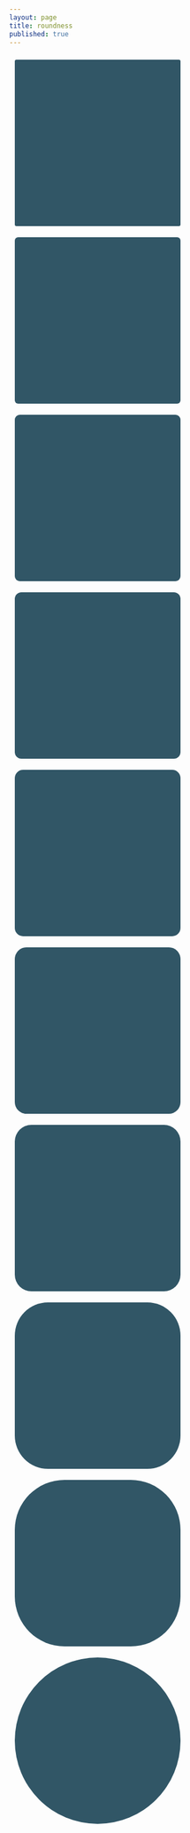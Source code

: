 ```yaml
---
layout: page
title: roundness
published: true
---
```

<div style="background-color:315666; margin:10px; width:300px; height:300px; display: inline-block; border-radius:1%;"></div>
<div style="background-color:315666; margin:10px; width:300px; height:300px; display: inline-block; border-radius:2%;"></div>
<div style="background-color:315666; margin:10px; width:300px; height:300px; display: inline-block; border-radius:3%;"></div>
<div style="background-color:315666; margin:10px; width:300px; height:300px; display: inline-block; border-radius:4%;"></div>
<div style="background-color:315666; margin:10px; width:300px; height:300px; display: inline-block; border-radius:5%;"></div>
<div style="background-color:315666; margin:10px; width:300px; height:300px; display: inline-block; border-radius:7%;"></div>
<div style="background-color:315666; margin:10px; width:300px; height:300px; display: inline-block; border-radius:10%;"></div>
<div style="background-color:315666; margin:10px; width:300px; height:300px; display: inline-block; border-radius:20%;"></div>
<div style="background-color:315666; margin:10px; width:300px; height:300px; display: inline-block; border-radius:30%;"></div>
<div style="background-color:315666; margin:10px; width:300px; height:300px; display: inline-block; border-radius:50%;"></div>
